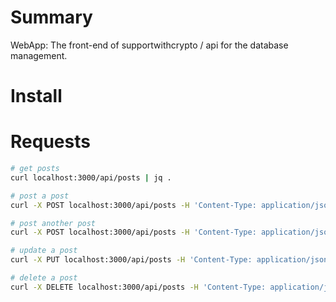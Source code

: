 # Summary
WebApp: The front-end of supportwithcrypto / api for the database management.

# Install

# Requests

```bash
# get posts
curl localhost:3000/api/posts | jq .

# post a post
curl -X POST localhost:3000/api/posts -H 'Content-Type: application/json'

# post another post
curl -X POST localhost:3000/api/posts -H 'Content-Type: application/json' -d '{"title":"my post","comment":"my comment"}'

# update a post
curl -X PUT localhost:3000/api/posts -H 'Content-Type: application/json' -d '{"_id":"61cce38c4875f14f733ff8d3", "title":"my post updated","comment":"my comment updated"}'

# delete a post
curl -X DELETE localhost:3000/api/posts -H 'Content-Type: application/json' -d '{"_id":"61cce38c4875f14f733ff8d3"}'
```
